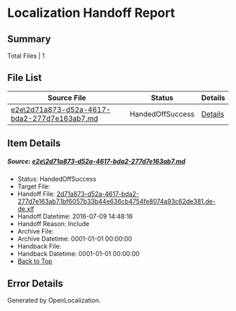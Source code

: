 # <a name='report-top'></a> Localization Handoff Report

## Summary
 Total Files | 1

## File List
 Source File | Status | Details 
 ----------- | ------ | ------- 
 [e2e\2d71a873-d52a-4617-bda2-277d7e163ab7.md](https://github.com/OpenLocalizationTestOrg/oltest/blob/513d7996a7c4e77e0fe41ad7d11bbcc27be74199/e2e/2d71a873-d52a-4617-bda2-277d7e163ab7.md) | HandedOffSuccess | [Details](#ee8ce79fab342ebd4807ec11c77da769e3d82b742)

## Item Details
##### <a name='ee8ce79fab342ebd4807ec11c77da769e3d82b742'></a> Source: [e2e\2d71a873-d52a-4617-bda2-277d7e163ab7.md](https://github.com/OpenLocalizationTestOrg/oltest/blob/513d7996a7c4e77e0fe41ad7d11bbcc27be74199/e2e/2d71a873-d52a-4617-bda2-277d7e163ab7.md)
* Status: HandedOffSuccess
* Target File: 
* Handoff File: [2d71a873-d52a-4617-bda2-277d7e163ab7.1bf6057b33b44e636cb4754fe8074a93c62de381.de-de.xlf](https://github.com/OpenLocalizationTestOrg/olhandoff-e2e/blob/bf311a9d1c1e5fb283912fad888eceee63d10f8d/ol-handoff/OpenLocalizationTestOrg/oltest-dede-fly/ci/ht/2d71a873-d52a-4617-bda2-277d7e163ab7.1bf6057b33b44e636cb4754fe8074a93c62de381.de-de.xlf)
* Handoff Datetime: 2016-07-09 14:48:16
* Handoff Reason: Include
* Archive File: 
* Archive Datetime: 0001-01-01 00:00:00
* Handback File: 
* Handback Datetime: 0001-01-01 00:00:00
* [Back to Top](#report-top)


## Error Details

Generated by OpenLocalization.
